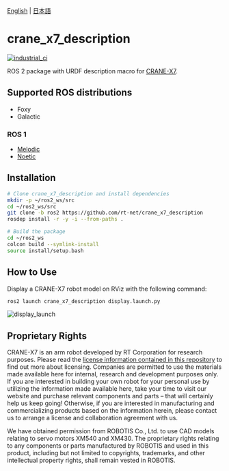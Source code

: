 [English](README.en.md) | [日本語](README.md)

# crane_x7_description

[![industrial_ci](https://github.com/rt-net/crane_x7_description/actions/workflows/industrial_ci.yml/badge.svg?branch=ros2)](https://github.com/rt-net/crane_x7_description/actions/workflows/industrial_ci.yml)

ROS 2 package with URDF description macro for [CRANE-X7](https://rt-net.jp/products/crane-x7/).

## Supported ROS distributions

- Foxy
- Galactic

### ROS 1

- [Melodic](https://github.com/rt-net/crane_x7_description/tree/v1.0.0)
- [Noetic](https://github.com/rt-net/crane_x7_description/tree/v1.0.0)

## Installation

```sh
# Clone crane_x7_description and install dependencies
mkdir -p ~/ros2_ws/src
cd ~/ros2_ws/src
git clone -b ros2 https://github.com/rt-net/crane_x7_description
rosdep install -r -y -i --from-paths .

# Build the package
cd ~/ros2_ws
colcon build --symlink-install
source install/setup.bash
```

## How to Use

Display a CRANE-X7 robot model on RViz with the following command:

```sh
ros2 launch crane_x7_description display.launch.py
```

![display_launch](https://rt-net.github.io/images/crane-x7/display_launch.png)

## Proprietary Rights

CRANE-X7 is an arm robot developed by RT Corporation for research purposes.
Please read the [license information contained in this repository](./LICENSE) to find out more about licensing.
Companies are permitted to use the materials made available here for internal, research and development purposes only.
If you are interested in building your own robot for your personal use by utilizing the information made available here, take your time to visit our website and purchase relevant components and parts – that will certainly help us keep going!
Otherwise, if you are interested in manufacturing and commercializing products based on the information herein, please contact us to arrange a license and collaboration agreement with us.

We have obtained permission from ROBOTIS Co., Ltd. to use CAD models relating to servo motors XM540 and XM430.
The proprietary rights relating to any components or parts manufactured by ROBOTIS and used in this product, including but not limited to copyrights, trademarks, and other intellectual property rights, shall remain vested in ROBOTIS.
